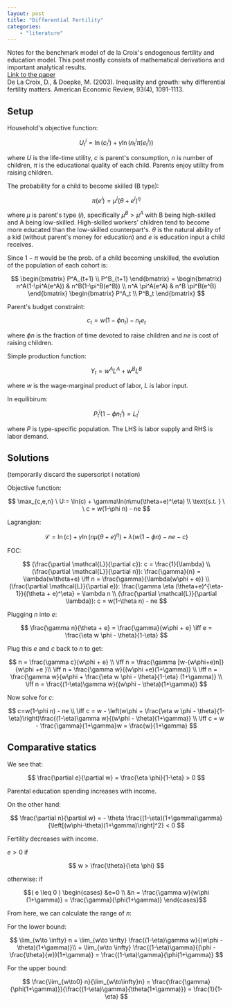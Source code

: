 ```yaml
---
layout: post
title: "Differential Fertility"
categories: 
    - "literature"
---
```


Notes for the benchmark model of de la Croix's endogenous fertility and education model. This post mostly consists of mathematical derivations and important analytical results.  
[Link to the paper](https://www.aeaweb.org/articles?id=10.1257/000282803769206214)  
De La Croix, D., & Doepke, M. (2003). Inequality and growth: why differential fertility matters. American Economic Review, 93(4), 1091-1113.

## Setup

Household's objective function:

$$
U^i_t = \ln(c^i_t) + \gamma \ln(n^i_t \pi(e^i_t))
$$

where $U$ is the life-time utility, $c$ is parent's consumption, $n$ is number of children, $\pi$ is the educational quality of each child. Parents enjoy utility from raising children.

The probability for a child to become skilled (B type):

$$
\pi(e^i) = \mu^i (\theta + e^i)^\eta
$$

where $\mu$ is parent's type $(i)$, specifically $\mu^B > \mu^A$ with B being high-skilled and A being low-skilled. High-skilled workers' children tend to become more educated than the low-skilled counterpart's. $\theta$ is the natural ability of a kid (without parent's money for education) and $e$ is education input a child receives.

Since $1-\pi$ would be the prob. of a child becoming unskilled, the evolution of the population of each cohort is:

$$
 \begin{bmatrix} P^A_{t+1} \\ P^B_{t+1} \end{bmatrix} = \begin{bmatrix} n^A(1-\pi^A(e^A)) & n^B(1-\pi^B(e^B)) \\ n^A \pi^A(e^A) & n^B \pi^B(e^B) \end{bmatrix} \begin{bmatrix} P^A_t \\ P^B_t \end{bmatrix}
$$

Parent's budget constraint:

$$
c_t = w(1-\phi n_t) - n_t e_t
$$

where $\phi n$ is the fraction of time devoted to raise children and $ne$ is cost of raising children.

Simple production function:

$$
Y_t = w^A L^A + w^B L^B
$$

where $w$ is the wage-marginal product of labor, $L$ is labor input.

In equilibirum:

$$
P^i_t(1-\phi n_t^i) = L^i_t
$$

where $P$ is type-specific population. The LHS is labor supply and RHS is labor demand.

## Solutions

(temporarily discard the superscript i notation)

Objective function:

$$
\max_{c,e,n} \ U:= \ln(c) + \gamma\ln(n\mu(\theta+e)^\eta) \\
\text{s.t. } \ \ c = w(1-\phi n) - ne
$$

Lagrangian:

$$
\mathcal{L} = \ln(c) + \gamma \ln(n\mu(\theta+e)^\eta) + \lambda (w(1-\phi n) - ne - c)
$$

FOC:

$$
(\frac{\partial \mathcal{L}}{\partial c}): c = \frac{1}{\lambda} \\
(\frac{\partial \mathcal{L}}{\partial n}): \frac{\gamma}{n} = \lambda(w\theta+e) \iff n = \frac{\gamma}{\lambda(w\phi + e)} \\ (\frac{\partial \mathcal{L}}{\partial e}): \frac{\gamma \eta (\theta+e)^{\eta-1}}{(\theta + e)^\eta} = \lambda n \\ (\frac{\partial \mathcal{L}}{\partial \lambda}): c = w(1-\theta n) - ne
$$

Plugging $n$ into $e$:

$$
\frac{\gamma n}{\theta + e} = \frac{\gamma}{w\phi + e} \iff e = \frac{\eta w \phi - \theta}{1-\eta} $$

Plug this $e$ and $c$ back to $n$ to get:

$$
n = \frac{\gamma c}{w\phi + e} \\ \iff n = \frac{\gamma [w-(w\phi+e)n]}{w\phi +e }\\ \iff n = \frac{\gamma w}{(w\phi +e)(1+\gamma)} \\ \iff n = \frac{\gamma w}{w\phi + \frac{\eta w \phi - \theta}{1-\eta} (1+\gamma)} \\ \iff n = \frac{(1-\eta)\gamma w}{(w\phi - \theta)(1+\gamma)}
$$

Now solve for $c$:

$$
c=w(1-\phi n) - ne \\ \iff c = w - \left(w\phi + \frac{\eta w \phi - \theta}{1-\eta}\right)\frac{(1-\eta)\gamma w}{(w\phi - \theta)(1+\gamma)} \\ \iff c = w - \frac{\gamma}{1+\gamma}w = \frac{w}{1+\gamma}
$$

## Comparative statics

We see that:

$$
\frac{\partial e}{\partial w} = \frac{\eta \phi}{1-\eta} > 0
$$

Parental education spending increases with income.

On the other hand:

$$
\frac{\partial n}{\partial w} = - \theta \frac{(1-\eta)(1+\gamma)\gamma}{\left[(w\phi-\theta)(1+\gamma)\right]^2} < 0
$$

Fertility decreases with income.

$e > 0$ if

$$
w > \frac{\theta}{\eta \phi}
$$

otherwise: if

$$( e \leq 0 ) \begin{cases} &e=0 \\ &n = \frac{\gamma w}{w\phi (1+\gamma)} = \frac{\gamma}{\phi(1+\gamma)} \end{cases}$$

From here, we can calculate the range of $n$:

For the lower bound:

$$
\lim_{w\to \infty} n = \lim_{w\to \infty} \frac{(1-\eta)\gamma w}{(w\phi - \theta)(1+\gamma)}\\ = \lim_{w\to \infty} \frac{(1-\eta)\gamma}{(\phi - \frac{\theta}{w})(1+\gamma)} = \frac{(1-\eta)\gamma}{\phi(1+\gamma)}
$$

For the upper bound:

$$
\frac{\lim_{w\to0} n}{\lim_{w\to\infty}n} = \frac{\frac{\gamma}{\phi(1+\gamma)}}{\frac{(1-\eta)\gamma}{\theta(1+\gamma)}} = \frac{1}{1-\eta}
$$
